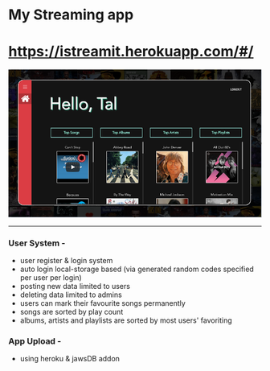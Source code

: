 # My Streaming app

# https://istreamit.herokuapp.com/#/

![image](Image.png)

-----------------
### User System -
- user register & login system
- auto login local-storage based (via generated random codes specified per user per login)
- posting new data limited to users
- deleting data limited to admins
- users can mark their favourite songs permanently
- songs are sorted by play count
- albums, artists and playlists are sorted by most users' favoriting

### App Upload -
- using heroku & jawsDB addon
